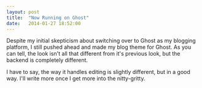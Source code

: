 ```yaml
---
layout: post
title:  "Now Running on Ghost"
date:   2014-01-27 18:52:00
---
```


Despite my initial skepticism about switching over to Ghost as my blogging platform, I still pushed ahead and made my blog theme for Ghost. As you can tell, the look isn't all that different from it's previous look, but the backend is completely different.

I have to say, the way it handles editing is slightly different, but in a good way. I'll write more once I get more into the nitty-gritty.